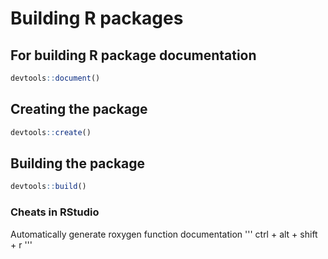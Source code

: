 # Building R packages

## For building R package documentation
```R
devtools::document()
```

## Creating the package
```R
devtools::create()
```

## Building the package
```R
devtools::build()

```

### Cheats in RStudio

Automatically generate roxygen function documentation
'''
ctrl + alt + shift + r
'''